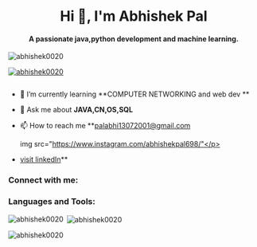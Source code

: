 <h1 align="center">Hi 👋, I'm Abhishek Pal</h1>
<h4 align="center">A passionate java,python development and machine learning.</h4>

<p align="left"> <img src="https://komarev.com/ghpvc/?username=abhishek0020&label=Profile%20views&color=0e75b6&style=flat" alt="abhishek0020" /> </p>

<p align="left"> <a href="https://github.com/ryo-ma/github-profile-trophy"><img src="https://github-profile-trophy.vercel.app/?username=abhishek0020" alt="abhishek0020" /></a> </p>

<p align="left"> <a href="https://twitter.com/" target="blank"><img src="https://img.shields.io/twitter/follow/?logo=twitter&style=for-the-badge" alt="" /></a> </p>

- 🌱 I’m currently learning **COMPUTER NETWORKING and web dev **

- 💬 Ask me about **JAVA,CN,OS,SQL**

- 📫 How to reach me **palabhi13072001@gmail.com <p>img src="https://www.instagram.com/abhishekpal698/"</p>
- <a href="https://www.linkedin.com/in/abhishek-pal-5bbb8a224/">visit linkedIn</a>**

<h3 align="left">Connect with me:</h3>
<p align="left">
</p>

<h3 align="left">Languages and Tools:</h3>


<p><img align="left" src="https://github-readme-stats.vercel.app/api/top-langs?username=abhishek0020&show_icons=true&locale=en&layout=compact" alt="abhishek0020" /></p>

<p>&nbsp;<img align="center" src="https://github-readme-stats.vercel.app/api?username=abhishek0020&show_icons=true&locale=en" alt="abhishek0020" /></p>

<p><img align="center" src="https://github-readme-streak-stats.herokuapp.com/?user=abhishek0020&" alt="abhishek0020" /></p>
